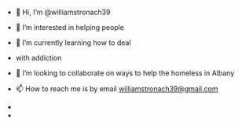 - 👋 Hi, I’m @williamstronach39
- 👀 I’m interested in helping people 
- 🌱 I’m currently learning how to deal
- with addiction 
- 💞️ I’m looking to collaborate on  ways to help the homeless in Albany 
- 📫 How to reach me is by email williamstronach39@gmail.com
- 
  
- 

<!---
williamstronach39/williamstronach39 is a ✨ special ✨ repository because its `README.md` (this file) appears on your GitHub profile.
You can click the Preview link to take a look at your changes.
--->
